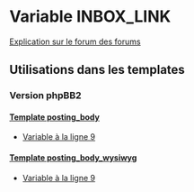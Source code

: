 # Variable INBOX_LINK
[Explication sur le forum des forums](http://forum.forumactif.com/t294113-listing-des-variables#INBOX_LINK)
## Utilisations dans les templates
### Version phpBB2
#### [Template posting_body](subsilver/posting_body.md)
* [Variable à la ligne 9](../subsilver/posting_body.tpl#L9)
#### [Template posting_body_wysiwyg](subsilver/posting_body_wysiwyg.md)
* [Variable à la ligne 9](../subsilver/posting_body_wysiwyg.tpl#L9)